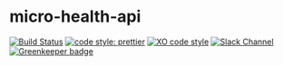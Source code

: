 # micro-health-api
[![Build Status](https://travis-ci.org/fmiras/micro-health-api.svg?branch=master)](https://travis-ci.org/fmiras/micro-health-api)
[![code style: prettier](https://img.shields.io/badge/code_style-prettier-ff69b4.svg?style=flat-square)](https://github.com/prettier/prettier)
[![XO code style](https://img.shields.io/badge/code_style-XO-5ed9c7.svg)](https://github.com/xojs/xo)
[![Slack Channel](http://zeit-slackin.now.sh/badge.svg)](https://zeit.chat/)
[![Greenkeeper badge](https://badges.greenkeeper.io/fmiras/micro-health-api.svg)](https://greenkeeper.io/)
